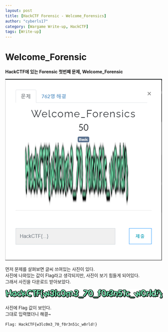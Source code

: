 ```yaml
---
layout: post
title: [HackCTF Forensic - Welcome_Forensics]
author: "cyberls17"
category: [Wargame Write-up, HackCTF]
tags: [Write-up]
---
```


# Welcome_Forensic

**HackCTF에 있는 Forensic 첫번째 문제, Welcome_Forensic**

![Welcome_Forensic_Prob](/images/Welcome_Forensic_Prob.PNG)<br>

먼저 문제를 살펴보면 글씨 쓰여있는 사진이 있다.<br>
사진에 나와있는 값이 Flag라고 생각되지만, 사진이 보기 힘들게 되어있다.<br>
그래서 사진을 다운로드 받아보았다.<br>

![forensics1](/images/forensics1.gif)<br>

사진에 Flag 값이 보인다.<br>
그대로 입력했더니 해결~

```Flag: HackCTF{w3lc0m3_70_f0r3n51c_w0rld!}```